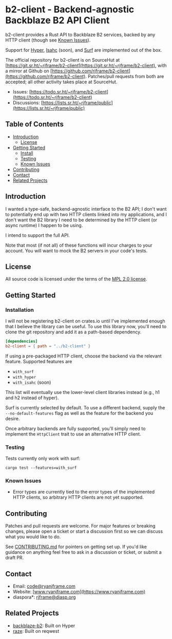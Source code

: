 # b2-client - Backend-agnostic Backblaze B2 API Client

b2-client provides a Rust API to Backblaze B2 services, backed by any HTTP
client (though see [Known Issues](#known-issues)).

Support for [Hyper](https://crates.io/crates/hyper),
[Isahc](https://crates.io/crates/isahc) (soon), and
[Surf](https://crates.io/crates/surf) are implemented out of the box.

The official repository for b2-client is on SourceHut at
[https://git.sr.ht/~rjframe/b2-client](https://git.sr.ht/~rjframe/b2-client),
with a mirror at Github on
[https://github.com/rjframe/b2-client](https://github.com/rjframe/b2-client).
Patches/pull requests from both are accepted; all other activity takes place at
SourceHut.

* Issues:
  [https://todo.sr.ht/~rjframe/b2-client](https://todo.sr.ht/~rjframe/b2-client)
* Discussions:
  [https://lists.sr.ht/~rjframe/public](https://lists.sr.ht/~rjframe/public)


## Table of Contents

* [Introduction](#introduction)
    * [License](#license)
* [Getting Started](#getting-started)
    * [Install](#installation)
    * [Testing](#testing)
    * [Known Issues](#known-issues)
* [Contributing](#contributing)
* [Contact](#contact)
* [Related Projects](#related-projects)


## Introduction

I wanted a type-safe, backend-agnostic interface to the B2 API; I don't want to
potentially end up with two HTTP clients linked into my applications, and I
don't want the B2 library I need to be determined by the HTTP client (or async
runtime) I happen to be using.

I intend to support the full API.

Note that most (if not all) of these functions will incur charges to your
account. You will want to mock the B2 servers in your code's tests.


## License

All source code is licensed under the terms of the
[MPL 2.0 license](LICENSE.txt).


## Getting Started

### Installation

I will not be registering b2-client on crates.io until I've implemented enough
that I believe the library can be useful. To use this library now, you'll need
to clone the git repository and add it as a path-based dependency.

```toml
[dependencies]
b2-client = { path = "../b2-client" }
```

If using a pre-packaged HTTP client, choose the backend via the relevant
feature. Supported features are

* `with_surf`
* `with_hyper`
* `with_isahc` (soon)

This list will eventually use the lower-level client libraries instead (e.g., h1
and h2 instead of hyper).

Surf is currently selected by default. To use a different backend, supply the
`--no-default-features` flag as well as the feature for the backend you desire.

Once arbitrary backends are fully supported, you'll simply need to implement the
`HttpClient` trait to use an alternative HTTP client.


### Testing

Tests currently only work with surf:

```
cargo test --features=with_surf
```


### Known Issues

* Error types are currently tied to the error types of the implemented HTTP
  clients, so arbitrary HTTP clients are not yet supported.


## Contributing

Patches and pull requests are welcome. For major features or breaking changes,
please open a ticket or start a discussion first so we can discuss what you
would like to do.

See [CONTRIBUTING.md](CONTRIBUTING.md) for pointers on getting set up. If you'd
like guidance on anything feel free to ask in a discussion or ticket, or submit
a draft PR.


## Contact

- Email: code@ryanjframe.com
- Website: [www.ryanjframe.com](https://www.ryanjframe.com)
- diaspora*: rjframe@diasp.org


## Related Projects

* [backblaze-b2](https://crates.io/crates/backblaze-b2): Built on Hyper
* [raze](https://crates.io/crates/raze): Built on reqwest
